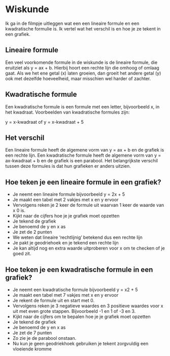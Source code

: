 # Wiskunde

Ik ga in de filmpje uitleggen wat een een lineaire formule en een kwadratische formulie is. Ik vertel wat het verschil is en hoe je ze tekent in een grafiek.

## Lineaire formule

Een veel voorkomende formule in de wiskunde is de lineaire formule, die eruitziet als y = ax + b. Hierbij hoort een rechte lijn die omhoog of omlaag gaat. Als we het ene getal (x) laten groeien, dan groeit het andere getal (y) ook met dezelfde hoeveelheid, maar misschien wel harder of zachter.

## Kwadratische formule

Een kwadratische formule is een formule met een letter, bijvoorbeeld x, in het kwadraat. Voorbeelden van kwadratische formules zijn:

y = x-kwadraat of y = x-kwadraat + 5


## Het verschil

Een lineaire formule heeft de algemene vorm van y = ax + b en de grafiek is een rechte lijn. Een kwadratische formule heeft de algemene vorm van y = ax-kwadraat + b en de grafiek is een parabool. Het belangrijkste verschil tussen deze formules is dat hun grafieken er anders uitzien.


## Hoe teken je een lineaire formule in een grafiek?

- Je neemt een lineaire formule bijvoorbeeld y = 2x + 5
- Je maakt een tabel met 2 vakjes met x en y ervoor
- Vervolgens reken je 2 keer de formule uit waarvan 1 keer de waarde van x 0 is.
- Kijkt naar de cijfers hoe je je grafiek moet opzetten
- Je tekend de grafiek
- Je benoemd de y en x as
- Je zet de 2 punten
- We weten dat lineaire ‘rechtlijnig’ betekend dus een rechte lijn
- Je pakt je geodriehoek en je tekend een rechte lijn
- Je kan altijd nog en extra waarde uitproberen voor x om te checken of je goed zit.

## Hoe teken je een kwadratische formule in een grafiek?

- Je neemt een kwadratische formule bijvoorbeeld y = x2 + 5
- Je maakt een tabel met 7 vakjes met x en y ervoor
- Je rekent de formule uit en start met 0.
- Vervolgens reken je 3 negatieve waardes en 3 positieve waardes voor x uit met even grote stappen. Bijvoorbeeld -1 en 1 of -3 en 3.
- Kijkt naar de cijfers om te bepalen hoe je je grafiek moet opzetten
- Je tekend de grafiek
- Je benoemd de y en x as
- Je zet de 7 punten
- Zo zie je de parabool onstaan.
- Nu kun je geen geodriekhoek gebruiken je tekent zorgvuldig een vloeiende kromme
